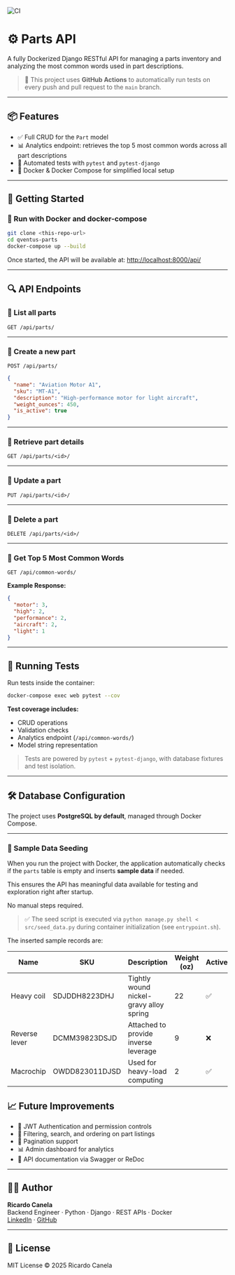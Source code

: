 ![CI](https://github.com/ricardocanela/qventus-parts/actions/workflows/tests.yml/badge.svg)

# ⚙️ Parts API

A fully Dockerized Django RESTful API for managing a parts inventory and analyzing the most common words used in part descriptions.

> 🧪 This project uses **GitHub Actions** to automatically run tests on every push and pull request to the `main` branch.

---

## 📦 Features

- ✅ Full CRUD for the `Part` model  
- 📊 Analytics endpoint: retrieves the top 5 most common words across all part descriptions  
- 🧪 Automated tests with `pytest` and `pytest-django`  
- 🐳 Docker & Docker Compose for simplified local setup  

---

## 🚀 Getting Started

### 🐳 Run with Docker and docker-compose

```bash
git clone <this-repo-url>
cd qventus-parts
docker-compose up --build
```

Once started, the API will be available at: [http://localhost:8000/api/](http://localhost:8000/api/)

---

## 🔍 API Endpoints

### 🔹 List all parts  
`GET /api/parts/`

---

### 🔹 Create a new part  
`POST /api/parts/`

```json
{
  "name": "Aviation Motor A1",
  "sku": "MT-A1",
  "description": "High-performance motor for light aircraft",
  "weight_ounces": 450,
  "is_active": true
}
```

---

### 🔹 Retrieve part details  
`GET /api/parts/<id>/`

---

### 🔹 Update a part  
`PUT /api/parts/<id>/`

---

### 🔹 Delete a part  
`DELETE /api/parts/<id>/`

---

### 🔹 Get Top 5 Most Common Words  
`GET /api/common-words/`

**Example Response:**

```json
{
  "motor": 3,
  "high": 2,
  "performance": 2,
  "aircraft": 2,
  "light": 1
}
```

---

## 🧪 Running Tests

Run tests inside the container:

```bash
docker-compose exec web pytest --cov
```

**Test coverage includes:**

- CRUD operations  
- Validation checks  
- Analytics endpoint (`/api/common-words/`)  
- Model string representation  

> Tests are powered by `pytest` + `pytest-django`, with database fixtures and test isolation.

---

## 🛠️ Database Configuration

The project uses **PostgreSQL by default**, managed through Docker Compose.  

---

### 🧪 Sample Data Seeding

When you run the project with Docker, the application automatically checks if the `parts` table is empty and inserts **sample data** if needed.

This ensures the API has meaningful data available for testing and exploration right after startup.

No manual steps required.

> ✅ The seed script is executed via `python manage.py shell < src/seed_data.py` during container initialization (see `entrypoint.sh`).

The inserted sample records are:

| Name           | SKU             | Description                                 | Weight (oz) | Active |
|----------------|------------------|---------------------------------------------|-------------|--------|
| Heavy coil     | SDJDDH8223DHJ    | Tightly wound nickel-gravy alloy spring     | 22          | ✅     |
| Reverse lever  | DCMM39823DSJD    | Attached to provide inverse leverage        | 9           | ❌     |
| Macrochip      | OWDD823011DJSD   | Used for heavy-load computing               | 2           | ✅     |




## 📈 Future Improvements

- 🔐 JWT Authentication and permission controls  
- 🔎 Filtering, search, and ordering on part listings  
- 📑 Pagination support  
- 📊 Admin dashboard for analytics  
- 🧾 API documentation via Swagger or ReDoc  

---

## 👨‍💻 Author

**Ricardo Canela**  
Backend Engineer · Python · Django · REST APIs · Docker  
[LinkedIn](https://www.linkedin.com/in/ricardo-lima-canela/) · [GitHub](https://github.com/ricardocanela)

---

## 📄 License

MIT License © 2025 Ricardo Canela

